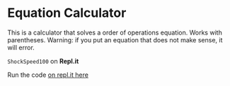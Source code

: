 # Equation Calculator

This is a calculator that solves a order of operations equation. Works with parentheses. Warning: if you put an equation that does not make sense, it will error. 

`ShockSpeed100` on **Repl.it**

Run the code [on repl.it here](https://replit.com/@ShockSpeed100/Equation-Calculator#Main.java)